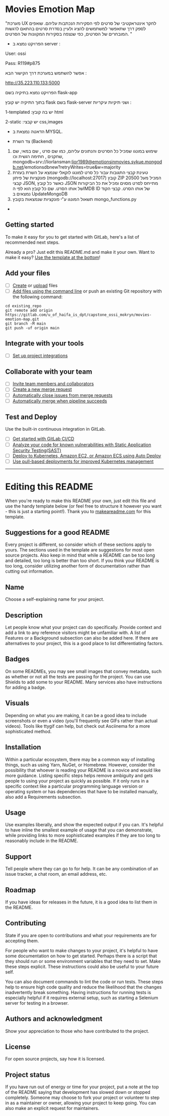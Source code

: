 # Movies Emotion Map

"מערכת UX לחקר אינטראקטיבי של סרטים לפי הסקירות הנכתבות עליהם.
שואפים לספק דרך שתאפשר למשתמשים להציג ולעיין בסדרת סרטים בהתאם לרגשות המובחרים של הסרטים, כפי שנצפה בסקירות המקוונות של הסרטים.
"

- הפרויקט נמצא ב server :

User:   ossi

Pass:   R119#p875

אפשר להשתמש במערכת דרך הקישור הבא  : 

http://35.223.110.133:5000

הפרויקט נמצא בתיקיה בשם flask-app 

בתוך התיקיה יש קובץ flask 
בשם flask-server
ושני תיקיות עיקריות :

1-templated :יש בה קובץ html

2-static :יש קבצי css,images
- הדאטה נמצאת ב MYSQL.

* צד השרת (Backend)
  
1.	שימוש במונגו שמכיל כל הסרטים והנתונים עליהם, כמו שם סרט , שם במאי, שם שחקנים , חתימה רגשית וכו,
mongodb+srv://liorlansman:lior1989@emotionsinmovies.sykue.mongodb.net/emotionsdbnew?retryWrites=true&w=majority 
2.	טעינת קבצי התגובות עבור כל סרט למונגו לוקאלי שנמצא על השרת בעזרת פונקציות של פיתון (mongodb://localhost:27017)
קובץ ZIP המכיל מעל 20500 קבצי JSON, כאשר כל קובץ JSON מתייחס לסרט מסוים ומכיל את כל הביקורות של אותו הסרט. שם כל קובץ הוא לפי הIMDB ID של אותו הסרט. קבצי הקוד נמצאים ב UpdateMongoDB
3.	תשאול המונגו ע"י פונקציות שנמצאות בקובץ mongo_functions.py


-
## Getting started

To make it easy for you to get started with GitLab, here's a list of recommended next steps.

Already a pro? Just edit this README.md and make it your own. Want to make it easy? [Use the template at the bottom](#editing-this-readme)!

## Add your files

- [ ] [Create](https://gitlab.com/-/experiment/new_project_readme_content:f78fab8cc97a23201f45395c6d9ae8b2?https://docs.gitlab.com/ee/user/project/repository/web_editor.html#create-a-file) or [upload](https://gitlab.com/-/experiment/new_project_readme_content:f78fab8cc97a23201f45395c6d9ae8b2?https://docs.gitlab.com/ee/user/project/repository/web_editor.html#upload-a-file) files
- [ ] [Add files using the command line](https://gitlab.com/-/experiment/new_project_readme_content:f78fab8cc97a23201f45395c6d9ae8b2?https://docs.gitlab.com/ee/gitlab-basics/add-file.html#add-a-file-using-the-command-line) or push an existing Git repository with the following command:

```
cd existing_repo
git remote add origin https://gitlab.com/u_of_haifa_is_dpt/capstone_ossi_mokryn/movies-emotion-map.git
git branch -M main
git push -uf origin main
```

## Integrate with your tools

- [ ] [Set up project integrations](https://gitlab.com/-/experiment/new_project_readme_content:f78fab8cc97a23201f45395c6d9ae8b2?https://docs.gitlab.com/ee/user/project/integrations/)

## Collaborate with your team

- [ ] [Invite team members and collaborators](https://gitlab.com/-/experiment/new_project_readme_content:f78fab8cc97a23201f45395c6d9ae8b2?https://docs.gitlab.com/ee/user/project/members/)
- [ ] [Create a new merge request](https://gitlab.com/-/experiment/new_project_readme_content:f78fab8cc97a23201f45395c6d9ae8b2?https://docs.gitlab.com/ee/user/project/merge_requests/creating_merge_requests.html)
- [ ] [Automatically close issues from merge requests](https://gitlab.com/-/experiment/new_project_readme_content:f78fab8cc97a23201f45395c6d9ae8b2?https://docs.gitlab.com/ee/user/project/issues/managing_issues.html#closing-issues-automatically)
- [ ] [Automatically merge when pipeline succeeds](https://gitlab.com/-/experiment/new_project_readme_content:f78fab8cc97a23201f45395c6d9ae8b2?https://docs.gitlab.com/ee/user/project/merge_requests/merge_when_pipeline_succeeds.html)

## Test and Deploy

Use the built-in continuous integration in GitLab.

- [ ] [Get started with GitLab CI/CD](https://gitlab.com/-/experiment/new_project_readme_content:f78fab8cc97a23201f45395c6d9ae8b2?https://docs.gitlab.com/ee/ci/quick_start/index.html)
- [ ] [Analyze your code for known vulnerabilities with Static Application Security Testing(SAST)](https://gitlab.com/-/experiment/new_project_readme_content:f78fab8cc97a23201f45395c6d9ae8b2?https://docs.gitlab.com/ee/user/application_security/sast/)
- [ ] [Deploy to Kubernetes, Amazon EC2, or Amazon ECS using Auto Deploy](https://gitlab.com/-/experiment/new_project_readme_content:f78fab8cc97a23201f45395c6d9ae8b2?https://docs.gitlab.com/ee/topics/autodevops/requirements.html)
- [ ] [Use pull-based deployments for improved Kubernetes management](https://gitlab.com/-/experiment/new_project_readme_content:f78fab8cc97a23201f45395c6d9ae8b2?https://docs.gitlab.com/ee/user/clusters/agent/)

***

# Editing this README

When you're ready to make this README your own, just edit this file and use the handy template below (or feel free to structure it however you want - this is just a starting point!).  Thank you to [makeareadme.com](https://gitlab.com/-/experiment/new_project_readme_content:f78fab8cc97a23201f45395c6d9ae8b2?https://www.makeareadme.com/) for this template.

## Suggestions for a good README
Every project is different, so consider which of these sections apply to yours. The sections used in the template are suggestions for most open source projects. Also keep in mind that while a README can be too long and detailed, too long is better than too short. If you think your README is too long, consider utilizing another form of documentation rather than cutting out information.

## Name
Choose a self-explaining name for your project.

## Description
Let people know what your project can do specifically. Provide context and add a link to any reference visitors might be unfamiliar with. A list of Features or a Background subsection can also be added here. If there are alternatives to your project, this is a good place to list differentiating factors.

## Badges
On some READMEs, you may see small images that convey metadata, such as whether or not all the tests are passing for the project. You can use Shields to add some to your README. Many services also have instructions for adding a badge.

## Visuals
Depending on what you are making, it can be a good idea to include screenshots or even a video (you'll frequently see GIFs rather than actual videos). Tools like ttygif can help, but check out Asciinema for a more sophisticated method.

## Installation
Within a particular ecosystem, there may be a common way of installing things, such as using Yarn, NuGet, or Homebrew. However, consider the possibility that whoever is reading your README is a novice and would like more guidance. Listing specific steps helps remove ambiguity and gets people to using your project as quickly as possible. If it only runs in a specific context like a particular programming language version or operating system or has dependencies that have to be installed manually, also add a Requirements subsection.

## Usage
Use examples liberally, and show the expected output if you can. It's helpful to have inline the smallest example of usage that you can demonstrate, while providing links to more sophisticated examples if they are too long to reasonably include in the README.

## Support
Tell people where they can go to for help. It can be any combination of an issue tracker, a chat room, an email address, etc.

## Roadmap
If you have ideas for releases in the future, it is a good idea to list them in the README.

## Contributing
State if you are open to contributions and what your requirements are for accepting them.

For people who want to make changes to your project, it's helpful to have some documentation on how to get started. Perhaps there is a script that they should run or some environment variables that they need to set. Make these steps explicit. These instructions could also be useful to your future self.

You can also document commands to lint the code or run tests. These steps help to ensure high code quality and reduce the likelihood that the changes inadvertently break something. Having instructions for running tests is especially helpful if it requires external setup, such as starting a Selenium server for testing in a browser.

## Authors and acknowledgment
Show your appreciation to those who have contributed to the project.

## License
For open source projects, say how it is licensed.

## Project status
If you have run out of energy or time for your project, put a note at the top of the README saying that development has slowed down or stopped completely. Someone may choose to fork your project or volunteer to step in as a maintainer or owner, allowing your project to keep going. You can also make an explicit request for maintainers.

